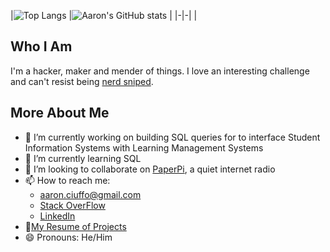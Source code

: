  |![Top Langs](https://github-readme-stats.vercel.app/api/top-langs/?username=txoof&theme=gruvbox) |![Aaron's GitHub stats](https://github-readme-stats.vercel.app/api?username=txoof&theme=gruvbox&show_icons=true) |
|-|-|                                                                 |

## Who I Am

I'm a hacker, maker and mender of things. I love an interesting challenge and can't resist being [nerd sniped](https://xkcd.com/356/).

## More About Me

- 🔭 I’m currently working on building SQL queries for to interface Student Information Systems with Learning Management Systems
- 🌱 I’m currently learning SQL
- 👯 I’m looking to collaborate on [PaperPi](https://github.com/txoof/PaperPi), a quiet internet radio
- 📫 How to reach me:
  -  aaron.ciuffo@gmail.com
  -  [Stack OverFlow](https://stackoverflow.com/users/5530152/aaron-ciuffo)
  -  [LinkedIn](https://www.linkedin.com/in/aaron-ciuffo-a730a7107/)
- 📜[My Resume of Projects](https://github.com/txoof/resume)
- 😄 Pronouns: He/Him

